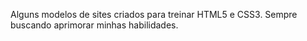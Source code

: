Alguns modelos de sites criados para treinar HTML5 e CSS3. Sempre buscando aprimorar minhas habilidades.
